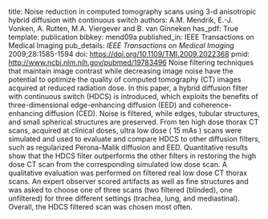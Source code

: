 title: Noise reduction in computed tomography scans using 3-d anisotropic hybrid diffusion with continuous switch
authors: A.M. Mendrik, E.-J. Vonken, A. Rutten, M.A. Viergever and B. van Ginneken
has_pdf: True
template: publication
bibkey: mend09a
published_in: IEEE Transactions on Medical Imaging
pub_details: <i>IEEE Transactions on Medical Imaging</i> 2009;28:1585-1594
doi: https://doi.org/10.1109/TMI.2009.2022368
pmid: http://www.ncbi.nlm.nih.gov/pubmed/19783496
Noise filtering techniques that maintain image contrast while decreasing image noise have the potential to optimize the quality of computed tomography (CT) images acquired at reduced radiation dose. In this paper, a hybrid diffusion filter with continuous switch (HDCS) is introduced, which exploits the benefits of three-dimensional edge-enhancing diffusion (EED) and coherence-enhancing diffusion (CED). Noise is filtered, while edges, tubular structures, and small spherical structures are preserved. From ten high dose thorax CT scans, acquired at clinical doses, ultra low dose ( 15 mAs ) scans were simulated and used to evaluate and compare HDCS to other diffusion filters, such as regularized Perona-Malik diffusion and EED. Quantitative results show that the HDCS filter outperforms the other filters in restoring the high dose CT scan from the corresponding simulated low dose scan. A qualitative evaluation was performed on filtered real low dose CT thorax scans. An expert observer scored artifacts as well as fine structures and was asked to choose one of three scans (two filtered (blinded), one unfiltered) for three different settings (trachea, lung, and mediastinal). Overall, the HDCS filtered scan was chosen most often.

